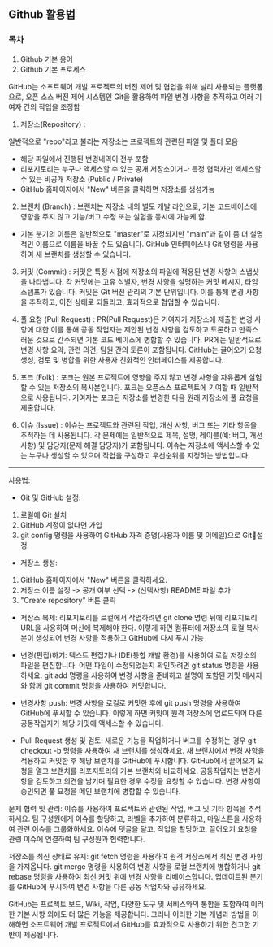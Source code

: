 ## Github 활용법

### 목차
1. Github 기본 용어
2. Github 기본 프로세스


GitHub는 소프트웨어 개발 프로젝트의 버전 제어 및 협업을 위해 널리 사용되는 플랫폼으로, 
오픈 소스 버전 제어 시스템인 Git을 활용하여 파일 변경 사항을 추적하고 여러 기여자 간의 작업을 조정함


1. 저장소(Repository) :

일반적으로 "repo"라고 불리는 저장소는 프로젝트와 관련된 파일 및 폴더 모음 
- 해당 파일에서 진행된 변경내역이 전부 포함
- 리포지토리는 누구나 액세스할 수 있는 공개 저장소이거나 특정 협력자만 액세스할 수 있는 비공개 저장소 (Public / Private)
- GitHub 홈페이지에서 "New" 버튼을 클릭하면 저장소를 생성가능


2. 브랜치 (Branch) :
브랜치는 저장소 내의 별도 개발 라인으로, 기본 코드베이스에 영향을 주지 않고 기능/버그 수정 또는 실험을 동시에 가능케 함.
- 기본 분기의 이름은 일반적으로 "master"로 지정되지만 "main"과 같이 좀 더 설명적인 이름으로 이름을 바꿀 수도 있습니다.
GitHub 인터페이스나 Git 명령을 사용하여 새 브랜치를 생성할 수 있습니다.


3. 커밋 (Commit) :
커밋은 특정 시점에 저장소의 파일에 적용된 변경 사항의 스냅샷을 나타냅니다.
각 커밋에는 고유 식별자, 변경 사항을 설명하는 커밋 메시지, 타임스탬프가 있습니다.
커밋은 Git 버전 관리의 기본 단위입니다. 이를 통해 변경 사항을 추적하고, 이전 상태로 되돌리고, 효과적으로 협업할 수 있습니다.


4. 풀 요청 (Pull Request) :
PR(Pull Request)은 기여자가 저장소에 제출한 변경 사항에 대한 
이를 통해 공동 작업자는 제안된 변경 사항을 검토하고 토론하고 만족스러운 것으로 간주되면 기본 코드 베이스에 병합할 수 있습니다.
PR에는 일반적으로 변경 사항 요약, 관련 의견, 팀원 간의 토론이 포함됩니다.
GitHub는 끌어오기 요청 생성, 검토 및 병합을 위한 사용자 친화적인 인터페이스를 제공합니다.


6. 포크 (Folk) :
포크는 원본 프로젝트에 영향을 주지 않고 변경 사항을 자유롭게 실험할 수 있는 저장소의 복사본입니다.
포크는 오픈소스 프로젝트에 기여할 때 일반적으로 사용됩니다. 기여자는 포크된 저장소를 변경한 다음 원래 저장소에 풀 요청을 제출합니다.


7. 이슈 (Issue) :
이슈는 프로젝트와 관련된 작업, 개선 사항, 버그 또는 기타 항목을 추적하는 데 사용됩니다.
각 문제에는 일반적으로 제목, 설명, 레이블(예: 버그, 개선 사항) 및 담당자(문제 해결 담당자)가 포함됩니다.
이슈는 저장소에 액세스할 수 있는 누구나 생성할 수 있으며 작업을 구성하고 우선순위를 지정하는 방법입니다.


---

사용법:

- Git 및 GitHub 설정:
1. 로컬에 Git 설치
2. GitHub 계정이 없다면 가입
3. git config 명령을 사용하여 GitHub 자격 증명(사용자 이름 및 이메일)으로 Git설정

- 저장소 생성:
1. GitHub 홈페이지에서 "New" 버튼을 클릭하세요.
2. 저장소 이름 설정 -> 공개 여부 선택 -> (선택사항) README 파일 추가
3. "Create repository" 버튼 클릭


- 저장소 복제:
리포지토리를 로컬에서 작업하려면 git clone 명령 뒤에 리포지토리 URL을 사용하여 머신에 복제해야 한다.
이렇게 하면 컴퓨터에 저장소의 로컬 복사본이 생성되어 변경 사항을 적용하고 GitHub에 다시 푸시 가능


- 변경(편집)하기:
텍스트 편집기나 IDE(통합 개발 환경)를 사용하여 로컬 저장소의 파일을 편집합니다.
어떤 파일이 수정되었는지 확인하려면 git status 명령을 사용하세요.
git add 명령을 사용하여 변경 사항을 준비하고 설명이 포함된 커밋 메시지와 함께 git commit 명령을 사용하여 커밋합니다.


- 변경사항 push:
변경 사항을 로컬로 커밋한 후에 git push 명령을 사용하여 GitHub에 푸시할 수 있습니다.
이렇게 하면 커밋이 원격 저장소에 업로드되어 다른 공동작업자가 해당 커밋에 액세스할 수 있습니다.


- Pull Request 생성 및 검토:
새로운 기능을 작업하거나 버그를 수정하는 경우 git checkout -b 명령을 사용하여 새 브랜치를 생성하세요.
새 브랜치에서 변경 사항을 적용하고 커밋한 후 해당 브랜치를 GitHub에 푸시합니다.
GitHub에서 끌어오기 요청을 열고 브랜치를 리포지토리의 기본 브랜치와 비교하세요.
공동작업자는 변경사항을 검토하고 의견을 남기며 필요한 경우 수정을 요청할 수 있습니다.
변경 사항이 승인되면 풀 요청을 메인 브랜치에 병합할 수 있습니다.


문제 협력 및 관리:
이슈를 사용하여 프로젝트와 관련된 작업, 버그 및 기타 항목을 추적하세요.
팀 구성원에게 이슈를 할당하고, 라벨을 추가하여 분류하고, 마일스톤을 사용하여 관련 이슈를 그룹화하세요.
이슈에 댓글을 달고, 작업을 할당하고, 끌어오기 요청을 관련 이슈에 연결하여 팀 구성원과 협력합니다.


저장소를 최신 상태로 유지:
git fetch 명령을 사용하여 원격 저장소에서 최신 변경 사항을 가져옵니다.
git merge 명령을 사용하여 변경 사항을 로컬 브랜치에 병합하거나 git rebase 명령을 사용하여 최신 커밋 위에 변경 사항을 리베이스합니다.
업데이트된 분기를 GitHub에 푸시하여 변경 사항을 다른 공동 작업자와 공유하세요.

GitHub는 프로젝트 보드, Wiki, 작업, 다양한 도구 및 서비스와의 통합을 포함하여 이러한 기본 사항 외에도 더 많은 기능을 제공합니다. 그러나 이러한 기본 개념과 방법을 이해하면 소프트웨어 개발 프로젝트에서 GitHub를 효과적으로 사용하기 위한 견고한 기반이 제공됩니다.

